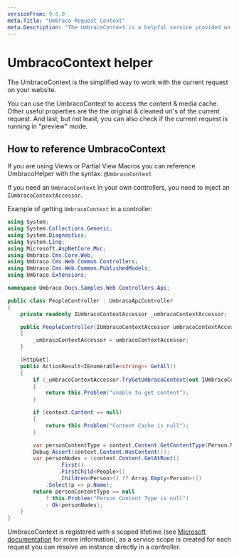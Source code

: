 ```yaml
---
versionFrom: 9.0.0
meta.Title: "Umbraco Request Context"
meta.Description: "The UmbracoContext is a helpful service provided on each request to the website"
---
```


# UmbracoContext helper

The UmbracoContext is the simplified way to work with the current request on your website.

You can use the UmbracoContext to access the content & media cache. Other useful properties are the the original & cleaned url's of the current request. And last, but not least, you can also check if the current request is running in "preview" mode.

## How to reference UmbracoContext

If you are using Views or Partial View Macros you can reference UmbracoHelper with the syntax: `@UmbracoContext`

If you need an `UmbracoContext` in your own controllers, you need to inject an `IUmbracoContextAccessor`.

Example of getting `UmbracoContext` in a controller:

```C#
using System;
using System.Collections.Generic;
using System.Diagnostics;
using System.Linq;
using Microsoft.AspNetCore.Mvc;
using Umbraco.Cms.Core.Web;
using Umbraco.Cms.Web.Common.Controllers;
using Umbraco.Cms.Web.Common.PublishedModels;
using Umbraco.Extensions;

namespace Umbraco.Docs.Samples.Web.Controllers.Api;

public class PeopleController : UmbracoApiController
{
    private readonly IUmbracoContextAccessor _umbracoContextAccessor;

    public PeopleController(IUmbracoContextAccessor umbracoContextAccessor)
    {
        _umbracoContextAccessor = umbracoContextAccessor;
    }

    [HttpGet]
    public ActionResult<IEnumerable<string>> GetAll()
    {
        if (_umbracoContextAccessor.TryGetUmbracoContext(out IUmbracoContext? context) == false)
        {
            return this.Problem("unable to get content");
        }

        if (context.Content == null)
        {
            return this.Problem("Content Cache is null");
        }

        var personContentType = context.Content.GetContentType(Person.ModelTypeAlias);
        Debug.Assert(context.Content.HasContent());
        var personNodes = (context.Content.GetAtRoot()
                .First()
                .FirstChild<People>()
                .Children<Person>() ?? Array.Empty<Person>())
            .Select(p => p.Name);
        return personContentType == null
            ? this.Problem("Person Content Type is null")
            : Ok(personNodes);
    }
}
```

UmbracoContext is registered with a scoped lifetime (see [Microsoft documentation](https://docs.microsoft.com/en-us/aspnet/core/fundamentals/dependency-injection?view=aspnetcore-5.0#lifetime-and-registration-options) for more information), as a service scope is created for each request you can resolve an instance directly in a controller.
